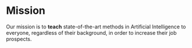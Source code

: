 # Mission

Our mission is to **teach**  state-of-the-art methods in Artificial Intelligence to everyone, regardless of their background, in order to increase their job prospects.
